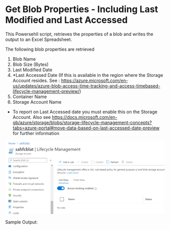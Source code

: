 # Get Blob Properties - Including Last Modified and Last Accessed

This Powersehll script, retrieves the properties of a blob and writes the output to an Excel Spreadsheet. 

The following blob properties are retrieved 

1) Blob Name
2) Blob Size (Bytes)
3) Last Modified Date
4) *Last Accessed Date (If this is available in the region where the Storage Account resides.  See : https://azure.microsoft.com/en-us/updates/azure-blob-access-time-tracking-and-access-timebased-lifecycle-management-preview/)
5) Container Name
6) Storage Account Name


* To report on Last Accessed date you must enable this on the Storage Account. Also see https://docs.microsoft.com/en-gb/azure/storage/blobs/storage-lifecycle-management-concepts?tabs=azure-portal#move-data-based-on-last-accessed-date-preview  for further information

![GitHub Logo](/images/LastAccessed.png)

Sample Output: 

